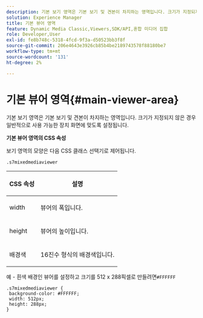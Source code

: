 ```yaml
---
description: 기본 보기 영역은 기본 보기 및 견본이 차지하는 영역입니다. 크기가 지정되지 않은 경우 일반적으로 사용 가능한 장치 화면에 맞도록 설정됩니다.
solution: Experience Manager
title: 기본 뷰어 영역
feature: Dynamic Media Classic,Viewers,SDK/API,혼합 미디어 집합
role: Developer,User
exl-id: fe8b748c-5318-4fcd-9f3a-d50523bb3f8f
source-git-commit: 206e4643e3926cb85b4be2189743578f88180be7
workflow-type: tm+mt
source-wordcount: '131'
ht-degree: 2%

---
```


# 기본 뷰어 영역{#main-viewer-area}

기본 보기 영역은 기본 보기 및 견본이 차지하는 영역입니다. 크기가 지정되지 않은 경우 일반적으로 사용 가능한 장치 화면에 맞도록 설정됩니다.

<!--<a id="section_061E550C1C1D4DB2BD663A898895B38C"></a>-->

**기본 뷰어 영역의 CSS 속성**

보기 영역의 모양은 다음 CSS 클래스 선택기로 제어됩니다.

```
.s7mixedmediaviewer 
```

<table id="table_94EE3F5BBE4547C0B4943471CEE7EDE4"> 
 <thead> 
  <tr> 
   <th colname="col1" class="entry"> <p> CSS 속성 </p> </th> 
   <th colname="col2" class="entry"> <p>설명 </p> </th> 
  </tr> 
 </thead>
 <tbody> 
  <tr> 
   <td colname="col1"> <p> <span class="codeph"> width </span> </p> </td> 
   <td colname="col2"> <p>뷰어의 폭입니다. </p> </td> 
  </tr> 
  <tr> 
   <td colname="col1"> <p> <span class="codeph"> height </span> </p> </td> 
   <td colname="col2"> <p>뷰어의 높이입니다. </p> </td> 
  </tr> 
  <tr> 
   <td colname="col1"> <p> <span class="codeph"> 배경색  </span> </p> </td> 
   <td colname="col2"> <p> 16진수 형식의 배경색입니다. </p> </td> 
  </tr> 
 </tbody> 
</table>

예 - 흰색 배경인 뷰어를 설정하고 크기를 512 x 288픽셀로 만들려면`#FFFFFF`

```
.s7mixedmediaviewer { 
 background-color: #FFFFFF; 
 width: 512px; 
 height: 288px;  
}
```
